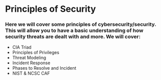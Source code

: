 # Principles of Security
### Here we will cover some principles of cybersecurity/security. This will allow you to have a basic understanding of how security threats are dealt with and more. We will cover: 
  + CIA Triad
  + Principles of Privileges
  + Threat Modeling
  + Incident Response
  + Phases to Resolve and Incident
  + NIST & NCSC CAF
